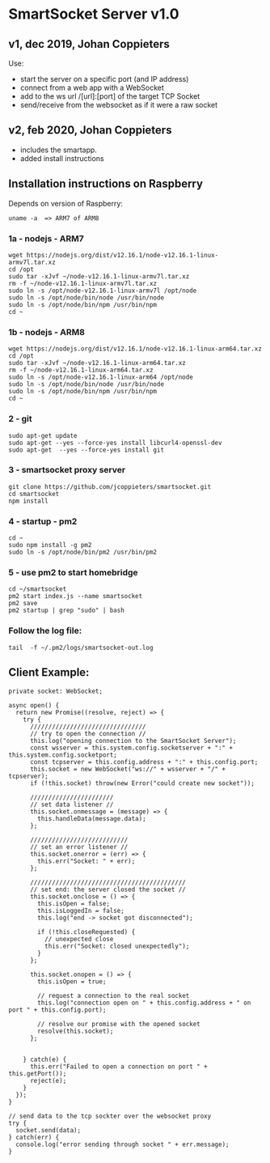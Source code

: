 # SmartSocket Server v1.0

## v1, dec 2019, Johan Coppieters

Use:
- start the server on a specific port (and IP address)
- connect from a web app with a WebSocket
- add to the ws url /[url]:[port] of the target TCP Socket
- send/receive from the websocket as if it were a raw socket


## v2, feb 2020, Johan Coppieters
- includes the smartapp.
- added install instructions

## Installation instructions on Raspberry
Depends on version of Raspberry:

    uname -a  => ARM7 of ARM8


### 1a - nodejs  - ARM7
    wget https://nodejs.org/dist/v12.16.1/node-v12.16.1-linux-armv7l.tar.xz
    cd /opt
    sudo tar -xJvf ~/node-v12.16.1-linux-armv7l.tar.xz
    rm -f ~/node-v12.16.1-linux-armv7l.tar.xz
    sudo ln -s /opt/node-v12.16.1-linux-armv7l /opt/node
    sudo ln -s /opt/node/bin/node /usr/bin/node
    sudo ln -s /opt/node/bin/npm /usr/bin/npm
    cd ~

### 1b - nodejs  - ARM8
    wget https://nodejs.org/dist/v12.16.1/node-v12.16.1-linux-arm64.tar.xz
    cd /opt
    sudo tar -xJvf ~/node-v12.16.1-linux-arm64.tar.xz
    rm -f ~/node-v12.16.1-linux-arm64.tar.xz
    sudo ln -s /opt/node-v12.16.1-linux-arm64 /opt/node
    sudo ln -s /opt/node/bin/node /usr/bin/node
    sudo ln -s /opt/node/bin/npm /usr/bin/npm
    cd ~

### 2 - git
    sudo apt-get update
    sudo apt-get --yes --force-yes install libcurl4-openssl-dev
    sudo apt-get  --yes --force-yes install git

### 3 - smartsocket proxy server
    git clone https://github.com/jcoppieters/smartsocket.git
    cd smartsocket
    npm install

### 4 - startup - pm2
    cd ~
    sudo npm install -g pm2
    sudo ln -s /opt/node/bin/pm2 /usr/bin/pm2

### 5 - use pm2 to start homebridge
    cd ~/smartsocket
    pm2 start index.js --name smartsocket
    pm2 save
    pm2 startup | grep "sudo" | bash

### Follow the log file:
    tail  -f ~/.pm2/logs/smartsocket-out.log


## Client Example:

    private socket: WebSocket;

    async open() {
      return new Promise((resolve, reject) => {
        try {
          ////////////////////////////////
          // try to open the connection //
          this.log("opening connection to the SmartSocket Server");
          const wsserver = this.system.config.socketserver + ":" + this.system.config.socketport;
          const tcpserver = this.config.address + ":" + this.config.port;
          this.socket = new WebSocket("ws://" + wsserver + "/" + tcpserver);
          if (!this.socket) throw(new Error("could create new socket"));

          ///////////////////////
          // set data listener //
          this.socket.onmessage = (message) => {
            this.handleData(message.data);
          };

          ///////////////////////////
          // set an error listener //
          this.socket.onerror = (err) => {
            this.err("Socket: " + err);
          };

          ///////////////////////////////////////////
          // set end: the server closed the socket //
          this.socket.onclose = () => {
            this.isOpen = false;
            this.isLoggedIn = false;
            this.log("end -> socket got disconnected");

            if (!this.closeRequested) {
              // unexpected close
              this.err("Socket: closed unexpectedly");
            }
          };

          this.socket.onopen = () => {
            this.isOpen = true;

            // request a connection to the real socket
            this.log("connection open on " + this.config.address + " on port " + this.config.port);
            
            // resolve our promise with the opened socket
            resolve(this.socket);
          };


        } catch(e) {
          this.err("Failed to open a connection on port " + this.getPort());
          reject(e);
        }
      });
    }

    // send data to the tcp sockter over the websocket proxy
    try {
      socket.send(data);
    } catch(err) {
      console.log("error sending through socket " + err.message);
    }
